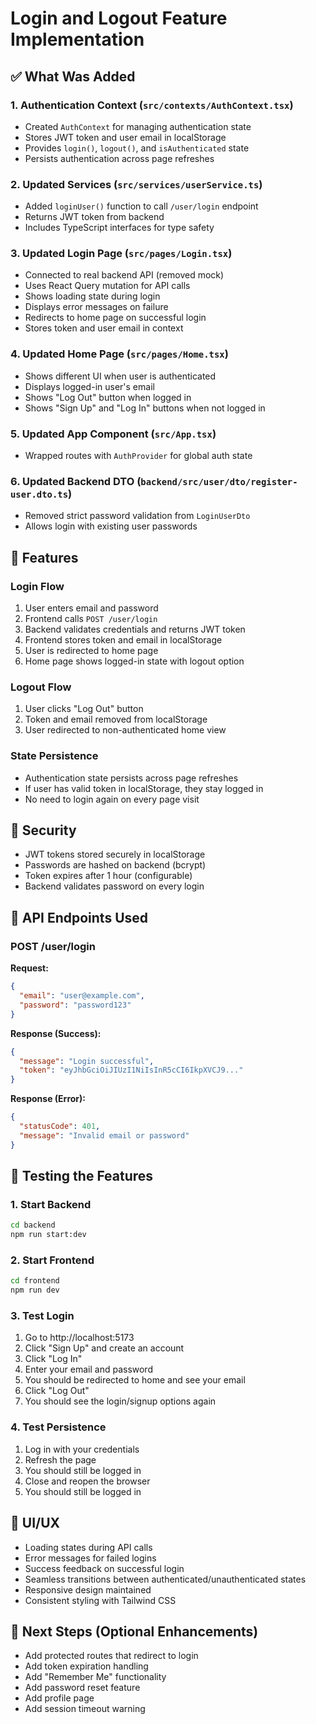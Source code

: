 # Login and Logout Feature Implementation

## ✅ What Was Added

### 1. Authentication Context (`src/contexts/AuthContext.tsx`)
- Created `AuthContext` for managing authentication state
- Stores JWT token and user email in localStorage
- Provides `login()`, `logout()`, and `isAuthenticated` state
- Persists authentication across page refreshes

### 2. Updated Services (`src/services/userService.ts`)
- Added `loginUser()` function to call `/user/login` endpoint
- Returns JWT token from backend
- Includes TypeScript interfaces for type safety

### 3. Updated Login Page (`src/pages/Login.tsx`)
- Connected to real backend API (removed mock)
- Uses React Query mutation for API calls
- Shows loading state during login
- Displays error messages on failure
- Redirects to home page on successful login
- Stores token and user email in context

### 4. Updated Home Page (`src/pages/Home.tsx`)
- Shows different UI when user is authenticated
- Displays logged-in user's email
- Shows "Log Out" button when logged in
- Shows "Sign Up" and "Log In" buttons when not logged in

### 5. Updated App Component (`src/App.tsx`)
- Wrapped routes with `AuthProvider` for global auth state

### 6. Updated Backend DTO (`backend/src/user/dto/register-user.dto.ts`)
- Removed strict password validation from `LoginUserDto`
- Allows login with existing user passwords

## 🎯 Features

### Login Flow
1. User enters email and password
2. Frontend calls `POST /user/login`
3. Backend validates credentials and returns JWT token
4. Frontend stores token and email in localStorage
5. User is redirected to home page
6. Home page shows logged-in state with logout option

### Logout Flow
1. User clicks "Log Out" button
2. Token and email removed from localStorage
3. User redirected to non-authenticated home view

### State Persistence
- Authentication state persists across page refreshes
- If user has valid token in localStorage, they stay logged in
- No need to login again on every page visit

## 🔐 Security

- JWT tokens stored securely in localStorage
- Passwords are hashed on backend (bcrypt)
- Token expires after 1 hour (configurable)
- Backend validates password on every login

## 📡 API Endpoints Used

### POST /user/login
**Request:**
```json
{
  "email": "user@example.com",
  "password": "password123"
}
```

**Response (Success):**
```json
{
  "message": "Login successful",
  "token": "eyJhbGciOiJIUzI1NiIsInR5cCI6IkpXVCJ9..."
}
```

**Response (Error):**
```json
{
  "statusCode": 401,
  "message": "Invalid email or password"
}
```

## 🧪 Testing the Features

### 1. Start Backend
```bash
cd backend
npm run start:dev
```

### 2. Start Frontend
```bash
cd frontend
npm run dev
```

### 3. Test Login
1. Go to http://localhost:5173
2. Click "Sign Up" and create an account
3. Click "Log In"
4. Enter your email and password
5. You should be redirected to home and see your email
6. Click "Log Out"
7. You should see the login/signup options again

### 4. Test Persistence
1. Log in with your credentials
2. Refresh the page
3. You should still be logged in
4. Close and reopen the browser
5. You should still be logged in

## 🎨 UI/UX

- Loading states during API calls
- Error messages for failed logins
- Success feedback on successful login
- Seamless transitions between authenticated/unauthenticated states
- Responsive design maintained
- Consistent styling with Tailwind CSS

## 🚀 Next Steps (Optional Enhancements)

- Add protected routes that redirect to login
- Add token expiration handling
- Add "Remember Me" functionality
- Add password reset feature
- Add profile page
- Add session timeout warning

